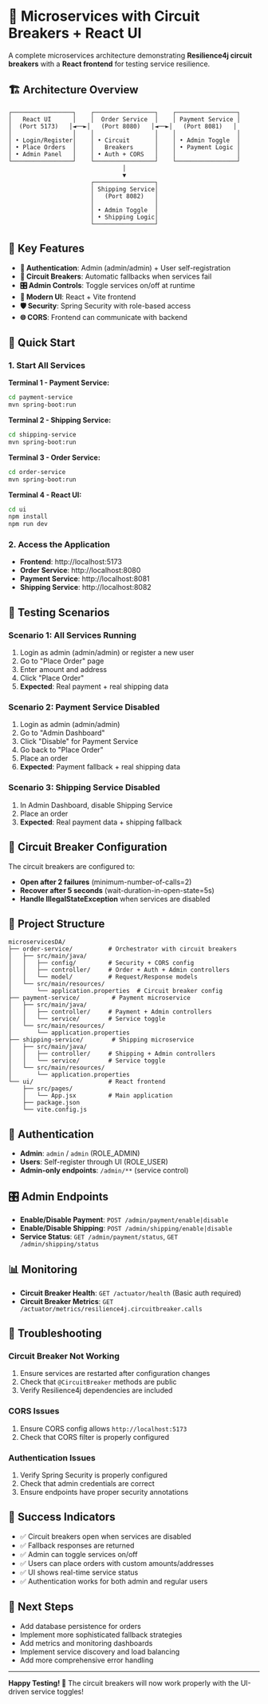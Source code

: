 # 🚀 Microservices with Circuit Breakers + React UI

A complete microservices architecture demonstrating **Resilience4j circuit breakers** with a **React frontend** for testing service resilience.

## 🏗️ **Architecture Overview**

```
┌─────────────────┐    ┌─────────────────┐    ┌─────────────────┐
│   React UI      │    │  Order Service  │    │ Payment Service │
│  (Port 5173)   │◄──►│   (Port 8080)   │◄──►│   (Port 8081)   │
│                 │    │                 │    │                 │
│ • Login/Register│    │ • Circuit       │    │ • Admin Toggle  │
│ • Place Orders  │    │   Breakers      │    │ • Payment Logic │
│ • Admin Panel   │    │ • Auth + CORS   │    │                 │
└─────────────────┘    └─────────────────┘    └─────────────────┘
                                │
                                ▼
                       ┌─────────────────┐
                       │ Shipping Service│
                       │   (Port 8082)   │
                       │                 │
                       │ • Admin Toggle  │
                       │ • Shipping Logic│
                       └─────────────────┘
```

## 🎯 **Key Features**

- **🔐 Authentication**: Admin (admin/admin) + User self-registration
- **🔄 Circuit Breakers**: Automatic fallbacks when services fail
- **🎛️ Admin Controls**: Toggle services on/off at runtime
- **📱 Modern UI**: React + Vite frontend
- **🛡️ Security**: Spring Security with role-based access
- **🌐 CORS**: Frontend can communicate with backend

## 🚀 **Quick Start**

### **1. Start All Services**

**Terminal 1 - Payment Service:**
```bash
cd payment-service
mvn spring-boot:run
```

**Terminal 2 - Shipping Service:**
```bash
cd shipping-service
mvn spring-boot:run
```

**Terminal 3 - Order Service:**
```bash
cd order-service
mvn spring-boot:run
```

**Terminal 4 - React UI:**
```bash
cd ui
npm install
npm run dev
```

### **2. Access the Application**

- **Frontend**: http://localhost:5173
- **Order Service**: http://localhost:8080
- **Payment Service**: http://localhost:8081
- **Shipping Service**: http://localhost:8082

## 🧪 **Testing Scenarios**

### **Scenario 1: All Services Running**
1. Login as admin (admin/admin) or register a new user
2. Go to "Place Order" page
3. Enter amount and address
4. Click "Place Order"
5. **Expected**: Real payment + real shipping data

### **Scenario 2: Payment Service Disabled**
1. Login as admin (admin/admin)
2. Go to "Admin Dashboard"
3. Click "Disable" for Payment Service
4. Go back to "Place Order"
5. Place an order
6. **Expected**: Payment fallback + real shipping data

### **Scenario 3: Shipping Service Disabled**
1. In Admin Dashboard, disable Shipping Service
2. Place an order
3. **Expected**: Real payment data + shipping fallback

## 🔧 **Circuit Breaker Configuration**

The circuit breakers are configured to:
- **Open after 2 failures** (minimum-number-of-calls=2)
- **Recover after 5 seconds** (wait-duration-in-open-state=5s)
- **Handle IllegalStateException** when services are disabled

## 📁 **Project Structure**

```
microservicesDA/
├── order-service/          # Orchestrator with circuit breakers
│   ├── src/main/java/
│   │   ├── config/         # Security + CORS config
│   │   ├── controller/     # Order + Auth + Admin controllers
│   │   └── model/          # Request/Response models
│   └── src/main/resources/
│       └── application.properties  # Circuit breaker config
├── payment-service/         # Payment microservice
│   ├── src/main/java/
│   │   ├── controller/     # Payment + Admin controllers
│   │   └── service/        # Service toggle
│   └── src/main/resources/
│       └── application.properties
├── shipping-service/        # Shipping microservice
│   ├── src/main/java/
│   │   ├── controller/     # Shipping + Admin controllers
│   │   └── service/        # Service toggle
│   └── src/main/resources/
│       └── application.properties
└── ui/                     # React frontend
    ├── src/pages/
    │   └── App.jsx         # Main application
    ├── package.json
    └── vite.config.js
```

## 🔐 **Authentication**

- **Admin**: `admin` / `admin` (ROLE_ADMIN)
- **Users**: Self-register through UI (ROLE_USER)
- **Admin-only endpoints**: `/admin/**` (service control)

## 🎛️ **Admin Endpoints**

- **Enable/Disable Payment**: `POST /admin/payment/enable|disable`
- **Enable/Disable Shipping**: `POST /admin/shipping/enable|disable`
- **Service Status**: `GET /admin/payment/status`, `GET /admin/shipping/status`

## 📊 **Monitoring**

- **Circuit Breaker Health**: `GET /actuator/health` (Basic auth required)
- **Circuit Breaker Metrics**: `GET /actuator/metrics/resilience4j.circuitbreaker.calls`

## 🚨 **Troubleshooting**

### **Circuit Breaker Not Working**
1. Ensure services are restarted after configuration changes
2. Check that `@CircuitBreaker` methods are public
3. Verify Resilience4j dependencies are included

### **CORS Issues**
1. Ensure CORS config allows `http://localhost:5173`
2. Check that CORS filter is properly configured

### **Authentication Issues**
1. Verify Spring Security is properly configured
2. Check that admin credentials are correct
3. Ensure endpoints have proper security annotations

## 🎉 **Success Indicators**

- ✅ Circuit breakers open when services are disabled
- ✅ Fallback responses are returned
- ✅ Admin can toggle services on/off
- ✅ Users can place orders with custom amounts/addresses
- ✅ UI shows real-time service status
- ✅ Authentication works for both admin and regular users

## 🔮 **Next Steps**

- Add database persistence for orders
- Implement more sophisticated fallback strategies
- Add metrics and monitoring dashboards
- Implement service discovery and load balancing
- Add more comprehensive error handling

---

**Happy Testing! 🚀** The circuit breakers will now work properly with the UI-driven service toggles!
